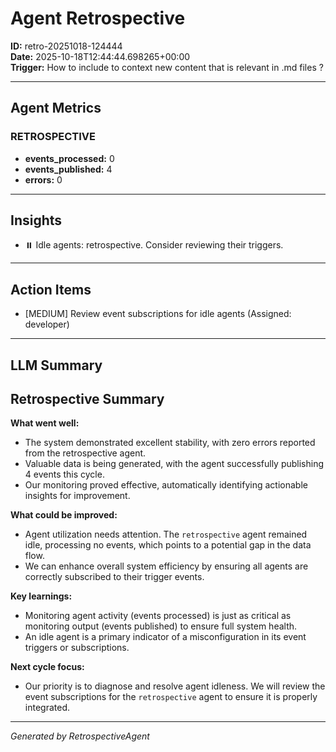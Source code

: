 # Agent Retrospective
**ID:** retro-20251018-124444  
**Date:** 2025-10-18T12:44:44.698265+00:00  
**Trigger:** How to include to context new content that is relevant in .md files ? 

---

## Agent Metrics

### RETROSPECTIVE
- **events_processed:** 0
- **events_published:** 4
- **errors:** 0

---

## Insights

- ⏸️ Idle agents: retrospective. Consider reviewing their triggers.

---

## Action Items

- [MEDIUM] Review event subscriptions for idle agents (Assigned: developer)

---

## LLM Summary

## Retrospective Summary

**What went well:**
- The system demonstrated excellent stability, with zero errors reported from the retrospective agent.
- Valuable data is being generated, with the agent successfully publishing 4 events this cycle.
- Our monitoring proved effective, automatically identifying actionable insights for improvement.

**What could be improved:**
- Agent utilization needs attention. The `retrospective` agent remained idle, processing no events, which points to a potential gap in the data flow.
- We can enhance overall system efficiency by ensuring all agents are correctly subscribed to their trigger events.

**Key learnings:**
- Monitoring agent activity (events processed) is just as critical as monitoring output (events published) to ensure full system health.
- An idle agent is a primary indicator of a misconfiguration in its event triggers or subscriptions.

**Next cycle focus:**
- Our priority is to diagnose and resolve agent idleness. We will review the event subscriptions for the `retrospective` agent to ensure it is properly integrated.

---

*Generated by RetrospectiveAgent*
